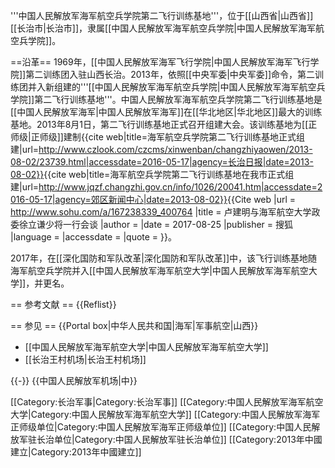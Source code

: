 '''中国人民解放军海军航空兵学院第二飞行训练基地'''，位于[[山西省|山西省]][[长治市|长治市]]，隶属[[中国人民解放军海军航空兵学院|中国人民解放军海军航空兵学院]]。

==沿革==
1969年，[[中国人民解放军海军飞行学院|中国人民解放军海军飞行学院]]第二训练团入驻山西长治。2013年，依照[[中央军委|中央军委]]命令，第二训练团并入新组建的'''[[中国人民解放军海军航空兵学院|中国人民解放军海军航空兵学院]]第二飞行训练基地'''。中国人民解放军海军航空兵学院第二飞行训练基地是[[中国人民解放军海军|中国人民解放军海军]]在[[华北地区|华北地区]]最大的训练基地。2013年8月1日，第二飞行训练基地正式召开组建大会。该训练基地为[[正师级|正师级]]建制<ref>{{cite web|title=海军航空兵学院第二飞行训练基地正式组建|url=http://www.czlook.com/czcms/xinwenban/changzhiyaowen/2013-08-02/23739.html|accessdate=2016-05-17|agency=长治日报|date=2013-08-02}}</ref><ref>{{cite web|title=海军航空兵学院第二飞行训练基地在我市正式组建|url=http://www.jqzf.changzhi.gov.cn/info/1026/20041.htm|accessdate=2016-05-17|agency=郊区新闻中心|date=2013-08-02}}</ref><ref name=xulq>{{Cite web |url = http://www.sohu.com/a/167238339_400764 |title = 卢建明与海军航空大学政委徐立谦少将一行会谈 |author =  |date = 2017-08-25 |publisher = 搜狐 |language =  |accessdate =  |quote =  }}</ref>。

2017年，在[[深化国防和军队改革|深化国防和军队改革]]中，该飞行训练基地随海军航空兵学院并入[[中国人民解放军海军航空大学|中国人民解放军海军航空大学]]，并更名<ref name=xulq/>。

== 参考文献 ==
{{Reflist}}

== 参见 ==
{{Portal box|中华人民共和国|海军|军事航空|山西}}
* [[中国人民解放军海军航空大学|中国人民解放军海军航空大学]]
* [[长治王村机场|长治王村机场]]

{{-}}
{{中国人民解放军机场|中}}

[[Category:长治军事|Category:长治军事]]
[[Category:中国人民解放军海军航空大学|Category:中国人民解放军海军航空大学]]
[[Category:中国人民解放军海军正师级单位|Category:中国人民解放军海军正师级单位]]
[[Category:中国人民解放军驻长治单位|Category:中国人民解放军驻长治单位]]
[[Category:2013年中國建立|Category:2013年中國建立]]